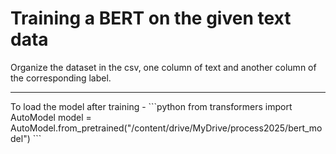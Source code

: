 # Training a BERT on the given text data

Organize the dataset in the csv, one column of text and another column of the corresponding label.
<hr>
To load the model after training - 
```python
from transformers import AutoModel
model = AutoModel.from_pretrained("/content/drive/MyDrive/process2025/bert_model")
```